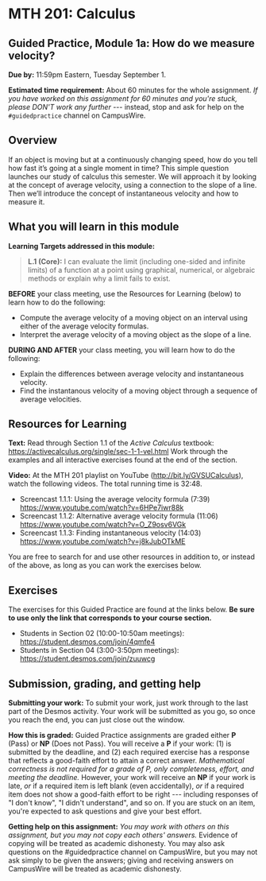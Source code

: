 # MTH 201: Calculus 

## Guided Practice, Module 1a: How do we measure velocity? 

**Due by:** 11:59pm Eastern, Tuesday September 1. 

**Estimated time requirement:** About 60 minutes for the whole assignment. *If you have worked on this assignment for 60 minutes and you're stuck, please DON'T work any further* --- instead, stop and ask for help on the `#guidedpractice` channel on CampusWire. 

## Overview 

If an object is moving but at a continuously changing speed, how do you tell how fast it’s going at a single moment in time? This simple question launches our study of calculus this semester. We will approach it by looking at the concept of average velocity, using a connection to the slope of a line. Then we’ll introduce the concept of instantaneous velocity and how to measure it.


## What you will learn in this module 

**Learning Targets addressed in this module:** 

> **L.1 (Core):** I can evaluate the limit (including one-sided and infinite limits) of a function at a point using graphical, numerical, or algebraic methods or explain why a limit fails to exist.

**BEFORE** your class meeting, use the Resources for Learning (below) to learn how to do the following: 

- Compute the average velocity of a moving object on an interval using either of the average velocity formulas.
- Interpret the average velocity of a moving object as the slope of a line. 


**DURING AND AFTER** your class meeting, you will learn how to do the following: 

- Explain the differences between average velocity and instantaneous velocity.
- Find the instantanous velocity of a moving object through a sequence of average velocities.

## Resources for Learning

**Text:** Read through Section 1.1 of the *Active Calculus* textbook: <https://activecalculus.org/single/sec-1-1-vel.html>  Work through the examples and all interactive exercises found at the end of the section. 

**Video:** At the MTH 201 playlist on YouTube (<http://bit.ly/GVSUCalculus>), watch the following videos. The total running time is 32:48. 

- Screencast 1.1.1: Using the average velocity formula (7:39) <https://www.youtube.com/watch?v=6HPe7iwr88k>
- Screencast 1.1.2: Alternative average velocity formula (11:06) <https://www.youtube.com/watch?v=O_Z9osv6VGk>
- Screencast 1.1.3: Finding instantaneous velocity (14:03) <https://www.youtube.com/watch?v=j8kJubOTkME>

You are free to search for and use other resources in addition to, or instead of the above, as long as you can work the exercises below.


## Exercises

The exercises for this Guided Practice are found at the links below. **Be sure to use only the link that corresponds to your course section.** 

- Students in Section 02 (10:00-10:50am meetings): <https://student.desmos.com/join/4qmfe4> 
- Students in Section 04 (3:00-3:50pm meetings): <https://student.desmos.com/join/zuuwcg>


## Submission, grading, and getting help 

**Submitting your work:** To submit your work, just work through to the last part of the Desmos activity. Your work will be submitted as you go, so once you reach the end, you can just close out the window. 

**How this is graded:** Guided Practice assignments are graded either **P** (Pass) or **NP** (Does not Pass). You will receive a **P** if your work: (1) is submitted by the deadline, and (2) each required exercise has a response that reflects a good-faith effort to attain a correct answer. *Mathematical correctness is not required for a grade of P, only completeness, effort, and meeting the deadline.* However, your work will receive an **NP** if your work is late, *or* if a required item is left blank (even accidentally), *or* if a required item does not show a good-faith effort to be right --- including responses of "I don't know", "I didn't understand", and so on. If you are stuck on an item, you're expected to ask questions and give your best effort. 

**Getting help on this assignment:** *You may work with others on this assignment, but you may not copy each others' answers.* Evidence of copying will be treated as academic dishonesty. You may also ask questions on the #guidedpractice channel on CampusWire, but you may not ask simply to be given the answers; giving and receiving answers on CampusWire will be treated as academic dishonesty.